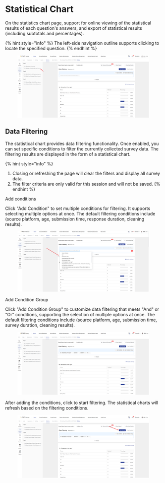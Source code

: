 # Statistical Chart

On the statistics chart page, support for online viewing of the statistical results of each question's answers, and export of statistical results (including subtotals and percentages).

{% hint style="info" %}
The left-side navigation outline supports clicking to locate the specified question.
{% endhint %}

<figure><img src="../../../.gitbook/assets/image (4) (1) (1) (1) (1) (1) (1) (1) (1) (1) (1) (1) (1) (1) (1) (1) (1) (1).png" alt=""><figcaption></figcaption></figure>



## Data Filtering

The statistical chart provides data filtering functionality. Once enabled, you can set specific conditions to filter the currently collected survey data. The filtering results are displayed in the form of a statistical chart.

{% hint style="info" %}
1. Closing or refreshing the page will clear the filters and display all survey data.
2. The filter criteria are only valid for this session and will not be saved.
{% endhint %}

Add conditions

Click "Add Condition" to set multiple conditions for filtering. It supports selecting multiple options at once. The default filtering conditions include (source platform, age, submission time, response duration, cleaning results).

<figure><img src="../../../.gitbook/assets/image (5) (1) (1) (1) (1) (1) (1) (1) (1) (1) (1) (1) (1) (1) (1) (1) (1).png" alt=""><figcaption></figcaption></figure>

Add Condition Group

Click "Add Condition Group" to customize data filtering that meets "And" or "Or" conditions, supporting the selection of multiple options at once. The default filtering conditions include (source platform, age, submission time, survey duration, cleaning results).

<figure><img src="../../../.gitbook/assets/image (6) (1) (1) (1) (1) (1) (1) (1) (1) (1) (1) (1) (1) (1).png" alt=""><figcaption></figcaption></figure>

After adding the conditions, click to start filtering. The statistical charts will refresh based on the filtering conditions.

<figure><img src="../../../.gitbook/assets/image (7) (1) (1) (1) (1) (1) (1) (1) (1) (1) (1) (1) (1).png" alt=""><figcaption></figcaption></figure>

